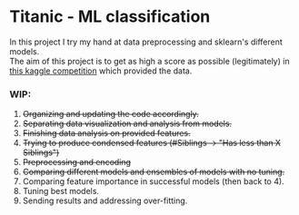 # Titanic - ML classification
In this project I try my hand at data preprocessing and sklearn's different models.  
The aim of this project is to get as high a score as possible (legitimately) in [this kaggle competition](https://www.kaggle.com/c/titanic/overview) which provided the data.  

### WIP:
1. ~~Organizing and updating the code accordingly.~~
2. ~~Separating data visualization and analysis from models.~~
3. ~~Finishing data analysis on provided features.~~
4. ~~Trying to produce condensed features (#Siblings -> "Has less than X Siblings")~~
5. ~~Preprocessing and encoding~~
6. ~~Comparing different models and ensembles of models with no tuning.~~
7. Comparing feature importance in successful models (then back to 4).
8. Tuning best models.
9. Sending results and addressing over-fitting.
